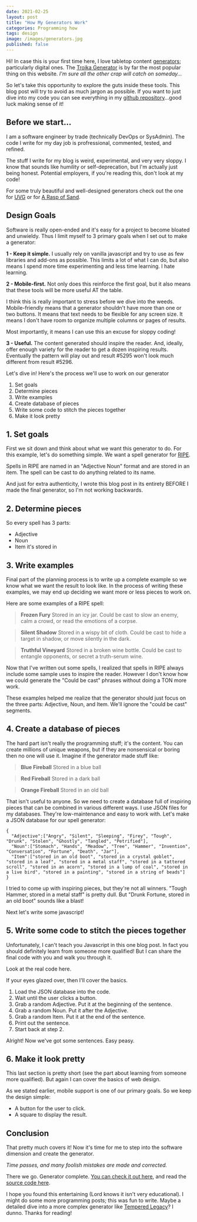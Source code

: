 ```yaml
---
date: 2021-02-25
layout: post
title: "How My Generators Work"
categories: Programming how
tags: design
image: /images/generators.jpg
published: false
---
```


Hi! In case this is your first time here, I love tabletop content [generators](/generators); particularly digital ones. The [Troika Generator](/troikagenerator) is by far the most popular thing on this website. _I'm sure all the other crap will catch on someday..._

So let's take this opportunity to explore the guts inside these tools. This blog post will try to avoid as much jargon as possible. If you want to just dive into my code you can see everything in my [github repository](https://github.com/davidschirduan)...good luck making sense of it!

## Before we start...

I am a software engineer by trade (technically DevOps or SysAdmin). The code I write for my day job is profressional, commented, tested, and refined.

The stuff I write for my blog is weird, experimental, and very very sloppy. I know that sounds like humility or self-deprecation, but I'm actually just being honest. Potential employers, if you're reading this, don't look at my code!

For some truly beautiful and well-designed generators check out the one for [UVG](https://www.wizardthieffighter.com/tools/uvg-digital-referee-screen.html) or for [A Rasp of Sand](https://brstf.github.io/shifting-sands/).

## Design Goals

Software is really open-ended and it's easy for a project to become bloated and unwieldy. Thus I limit myself to 3 primary goals when  I set out to make a generator:

**1 - Keep it simple.** I usually rely on vanilla javascript and try to use as few libraries and add-ons as possible. This limits a lot of what I can do, but also means I spend more time experimenting and less time learning. I hate learning.

**2 - Mobile-first.** Not only does this reinforce the first goal, but it also means that these tools will be more useful AT the table.

I think this is really important to stress before we dive into the weeds. Mobile-friendly means that a generator shouldn't have more than one or two buttons. It means that text needs to be flexible for any screen size. It means I don't have room to organize multiple columns or pages of results. 

Most importantly, it means I can use this an excuse for sloppy coding!

**3 - Useful.** The content generated should inspire the reader. And, ideally, offer enough variety for the reader to get a dozen inspiring results. Eventually the pattern will play out and result #5295 won't look much different from result #5296.

Let's dive in! Here's the process we'll use to work on our generator

1. Set goals
2. Determine pieces
3. Write examples
4. Create database of pieces
5. Write some code to stitch the pieces together
6. Make it look pretty

## 1. Set goals

First we sit down and think about what we want this generator to do. For this example, let's do something simple. We want a spell generator for [RIPE](/ripe).

Spells in RIPE are named in an "Adjective Noun" format and are stored in an item. The spell can be cast to do anything related to its name.

And just for extra authenticity, I wrote this blog post in its entirety BEFORE I made the final generator, so I'm not working backwards.

## 2. Determine pieces

So every spell has 3 parts:

 - Adjective
 - Noun
 - Item it's stored in

## 3. Write examples

Final part of the planning process is to write up a complete example so we know what we want the result to look like. In the process of writing these examples, we may end up deciding we want more or less pieces to work on.

Here are some examples of a RIPE spell:

> **Frozen Fury**
> Stored in an icy jar.
> Could be cast to slow an enemy, calm a crowd, or read the emotions of a corpse.

> **Silent Shadow**
> Stored in a wispy bit of cloth.
> Could be cast to hide a target in shadow, or move silently in the dark.

> **Truthful Vineyard**
> Stored in a broken wine bottle.
> Could be cast to entangle opponents, or secret a truth-serum wine.

Now that I've written out some spells, I realized that spells in RIPE always include some sample uses to inspire the reader. However I don't know how we could generate the "Could be cast" phrases without doing a TON more work.

These examples helped me realize that the generator should just focus on the three parts: Adjective, Noun, and Item. We'll ignore the "could be cast" segments.

## 4. Create a database of pieces

The hard part isn't really the programming stuff; it's the content. You can create millions of unique weapons, but if they are nonsensical or boring then no one will use it. Imagine if the generator made stuff like:

> **Blue Fireball**
> Stored in a blue ball

> **Red Fireball**
> Stored in a dark ball

> **Orange Fireball**
> Stored in an old ball

That isn't useful to anyone. So we need to create a database full of inspiring pieces that can be combined in various different ways. I use JSON files for my databases. They're low-maintenance and easy to work with. Let's make a JSON database for our spell generator:

```
{
  "Adjective":["Angry", "Silent", "Sleeping", "Firey", "Tough", "Drunk", "Stolen", "Ghostly", "Tangled", "Petrified"],
  "Noun":["Stomach", "Hands", "Meadow", "Tree", "Hammer", "Invention", "Conversation", "Fortune", "Death", "Jar"],
  "Item":["stored in an old boot", "stored in a crystal goblet", "stored in a leaf", "stored in a metal staff", "stored in a tattered scroll", "stored in an acorn", "stored in a lump of coal", "stored in a live bird", "stored in a painting", "stored in a string of beads"]
}
```

I tried to come up with inspiring pieces, but they're not all winners. "Tough Hammer, stored in a metal staff" is pretty dull. But "Drunk Fortune, stored in an old boot" sounds like a blast!

Next let's write some javascript!

## 5. Write some code to stitch the pieces together

Unfortunately, I can't teach you Javascript in this one blog post. In fact you should definitely learn from someone more qualified! But I can share the final code with you and walk you through it.

Look at the real code here.

If your eyes glazed over, then I'll cover the basics.

1. Load the JSON database into the code.
2. Wait until the user clicks a button.
3. Grab a random Adjective. Put it at the beginning of the sentence.
4. Grab a random Noun. Put it after the Adjective.
5. Grab a random Item. Put it at the end of the sentence.
6. Print out the sentence.
7. Start back at step 2.

Alright! Now we've got some sentences. Easy peasy.

## 6. Make it look pretty

This last section is pretty short (see the part about learning from someone more qualified). But again I can cover the basics of web design.

As we stated earlier, mobile support is one of our primary goals. So we keep the design simple:

 - A button for the user to click.
 - A square to display the result.

## Conclusion

That pretty much covers it! Now it's time for me to step into the software dimension and create the generator.

*Time passes, and many foolish mistakes are made and corrected.*

There we go. Generator complete. [You can check it out here](/ripe), and read the [source code here]().

I hope you found this entertaining (Lord knows it isn't very educational). I might do some more programming posts; this was fun to write. Maybe a detailed dive into a more complex generator like [Tempered Legacy](/tempered-legacy)? I dunno. Thanks for reading!